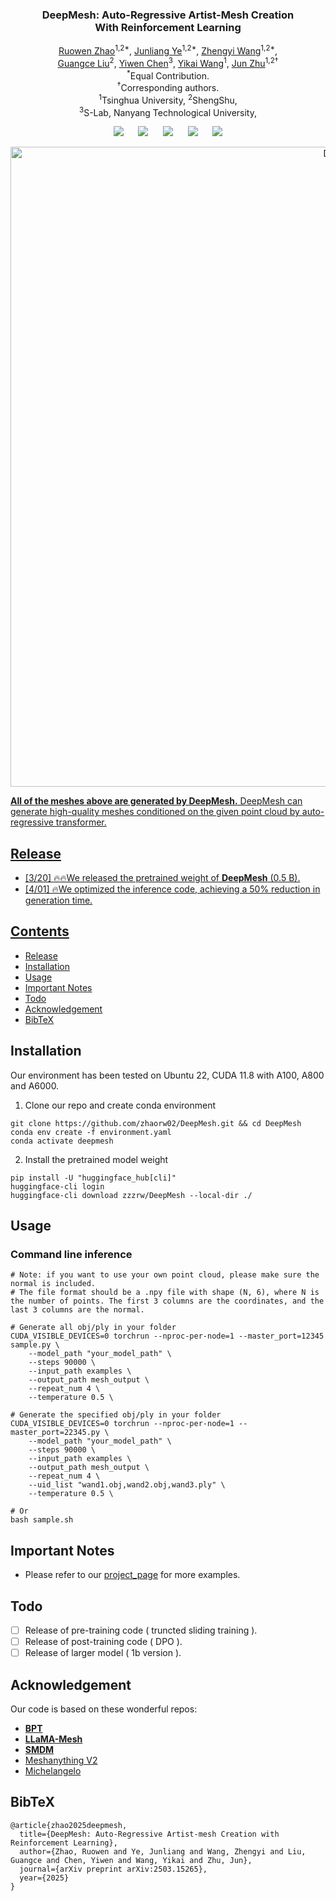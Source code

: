 <p align="center">
  <h3 align="center"><strong>DeepMesh: Auto-Regressive Artist-Mesh Creation<br>With Reinforcement Learning</strong></h3>

<p align="center">
    <a href="https://zhaorw02.github.io/">Ruowen Zhao</a><sup>1,2*</sup>,
    <a href="https://jamesyjl.github.io/">Junliang Ye</a><sup>1,2*</sup>,
    <a href="https://thuwzy.github.io/">Zhengyi Wang</a><sup>1,2*</sup>,<br>
    <a href="">Guangce Liu</a><sup>2</sup>,
    <a href="https://buaacyw.github.io/">Yiwen Chen</a><sup>3</sup>,
    <a href="https://yikaiw.github.io/">Yikai Wang</a><sup>1</sup>,
    <a href="https://ml.cs.tsinghua.edu.cn/~jun/index.shtml">Jun Zhu</a><sup>1,2†</sup>
    <br>
    <sup>*</sup>Equal Contribution.
    <br>
    <sup>†</sup>Corresponding authors.
    <br>
    <sup>1</sup>Tsinghua University,
    <sup>2</sup>ShengShu,
    <br>
    <sup>3</sup>S-Lab, Nanyang Technological University,
</p>


<div align="center">

<a href='https://arxiv.org/abs/2503.15265'><img src='https://img.shields.io/badge/arXiv-2503.15265-b31b1b.svg'></a> &nbsp;&nbsp;&nbsp;&nbsp;
 <a href='https://zhaorw02.github.io/DeepMesh/'><img src='https://img.shields.io/badge/Project-Page-Green'></a> &nbsp;&nbsp;&nbsp;&nbsp;
 <a><img src='https://img.shields.io/badge/License-MIT-blue'></a> &nbsp;&nbsp;&nbsp;&nbsp;
<a href="https://huggingface.co/zzzrw/DeepMesh/tree/main"><img src="https://img.shields.io/badge/%F0%9F%A4%97%20Weights-HF-orange"></a> &nbsp;&nbsp;&nbsp;&nbsp;
<a href='https://www.youtube.com/watch?v=6grL7bSbQ2w'><img src='https://img.shields.io/badge/Youtube-Video-b31b1b.svg'>

</div>


<div align="center">

<img src="assets/teaser.png" alt="Demo" width="1024px" />

</div>

**All of the meshes above are generated by DeepMesh.** DeepMesh can generate high-quality meshes conditioned on the given point cloud by auto-regressive transformer.


## Release
- [3/20] 🔥🔥We released the pretrained weight of **DeepMesh** (0.5 B).
- [4/01] 🔥We optimized the inference code, achieving a 50% reduction in generation time.

## Contents
- [Release](#release)
- [Installation](#installation)
- [Usage](#usage)
- [Important Notes](#important-notes)
- [Todo](#todo)
- [Acknowledgement](#acknowledgement)
- [BibTeX](#bibtex)

## Installation
Our environment has been tested on Ubuntu 22, CUDA 11.8 with A100, A800 and A6000.
1. Clone our repo and create conda environment
```
git clone https://github.com/zhaorw02/DeepMesh.git && cd DeepMesh
conda env create -f environment.yaml
conda activate deepmesh
```
2. Install the pretrained model weight
```
pip install -U "huggingface_hub[cli]"
huggingface-cli login
huggingface-cli download zzzrw/DeepMesh --local-dir ./
```

## Usage
### Command line inference
```
# Note: if you want to use your own point cloud, please make sure the normal is included.
# The file format should be a .npy file with shape (N, 6), where N is the number of points. The first 3 columns are the coordinates, and the last 3 columns are the normal.

# Generate all obj/ply in your folder
CUDA_VISIBLE_DEVICES=0 torchrun --nproc-per-node=1 --master_port=12345 sample.py \
    --model_path "your_model_path" \
    --steps 90000 \
    --input_path examples \
    --output_path mesh_output \
    --repeat_num 4 \
    --temperature 0.5 \

# Generate the specified obj/ply in your folder
CUDA_VISIBLE_DEVICES=0 torchrun --nproc-per-node=1 --master_port=22345.py \
    --model_path "your_model_path" \
    --steps 90000 \
    --input_path examples \
    --output_path mesh_output \
    --repeat_num 4 \
    --uid_list "wand1.obj,wand2.obj,wand3.ply" \
    --temperature 0.5 \

# Or
bash sample.sh
```
## Important Notes
- Please refer to our [project_page](https://zhaorw02.github.io/DeepMesh/) for more examples.
## Todo
- [ ] Release of pre-training code  ( truncted sliding training ).
- [ ] Release of post-training code ( DPO ).
- [ ] Release of larger model ( 1b version ).

## Acknowledgement
Our code is based on these wonderful repos:
* **[BPT](https://github.com/whaohan/bpt)**
* **[LLaMA-Mesh](https://github.com/nv-tlabs/LLaMa-Mesh)**
* **[SMDM](https://github.com/ML-GSAI/SMDM)**
* [Meshanything V2](https://github.com/buaacyw/MeshAnythingV2/tree/main)
* [Michelangelo](https://github.com/NeuralCarver/Michelangelo)

## BibTeX
```
@article{zhao2025deepmesh,
  title={DeepMesh: Auto-Regressive Artist-mesh Creation with Reinforcement Learning},
  author={Zhao, Ruowen and Ye, Junliang and Wang, Zhengyi and Liu, Guangce and Chen, Yiwen and Wang, Yikai and Zhu, Jun},
  journal={arXiv preprint arXiv:2503.15265},
  year={2025}
}
```
